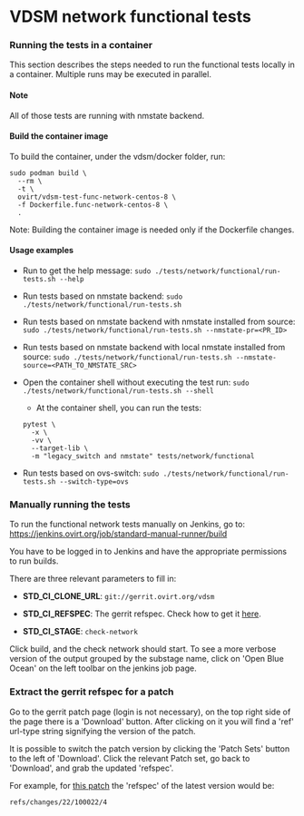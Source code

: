 # VDSM network functional tests

### Running the tests in a container

This section describes the steps needed to run the functional tests
locally in a container.
Multiple runs may be executed in parallel.

#### Note
All of those tests are running with nmstate backend.

#### Build the container image
To build the container, under the vdsm/docker folder, run:
```
sudo podman build \
  --rm \
  -t \
  ovirt/vdsm-test-func-network-centos-8 \
  -f Dockerfile.func-network-centos-8 \
  .
```
Note: Building the container image is needed only if the Dockerfile
changes.

#### Usage examples

- Run to get the help message:
  `sudo ./tests/network/functional/run-tests.sh --help`

- Run tests based on nmstate backend:
  `sudo ./tests/network/functional/run-tests.sh`

- Run tests based on nmstate backend with nmstate installed from source:
  `sudo ./tests/network/functional/run-tests.sh --nmstate-pr=<PR_ID>`

- Run tests based on nmstate backend with local nmstate installed from source:
  `sudo ./tests/network/functional/run-tests.sh --nmstate-source=<PATH_TO_NMSTATE_SRC>`

- Open the container shell without executing the test run:
  `sudo ./tests/network/functional/run-tests.sh --shell`
  - At the container shell, you can run the tests:
  ```
  pytest \
    -x \
    -vv \
    --target-lib \
    -m "legacy_switch and nmstate" tests/network/functional
  ```

- Run tests based on ovs-switch:
  `sudo ./tests/network/functional/run-tests.sh --switch-type=ovs`

### Manually running the tests

To run the functional network tests manually on Jenkins, go to:
https://jenkins.ovirt.org/job/standard-manual-runner/build

You have to be logged in to Jenkins and have the appropriate
permissions to run builds.

There are three relevant parameters to fill in:

* **STD_CI_CLONE_URL**: `git://gerrit.ovirt.org/vdsm`

* **STD_CI_REFSPEC**: The gerrit refspec. Check how to get it
[here](#extract-the-gerrit-refspec-for-a-patch).

* **STD_CI_STAGE**: `check-network`

Click build, and the check network should start. To see a more verbose version
of the output grouped by the substage name, click on 'Open Blue Ocean' on the
left toolbar on the jenkins job page.

### Extract the gerrit refspec for a patch

Go to the gerrit patch page (login is not necessary), on the top right side of
the page there is a 'Download' button. After clicking on it you will find a
'ref' url-type string signifying the version of the patch.

It is possible to switch the patch version by clicking the 'Patch Sets' button
to the left of 'Download'. Click the relevant Patch set, go back to 'Download',
 and grab the updated 'refspec'.

For example, for [this patch](https://gerrit.ovirt.org/#/c/100022/)
the 'refspec' of the latest version would be:

`refs/changes/22/100022/4`

